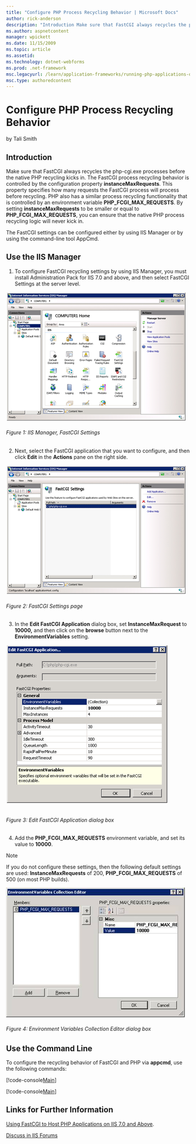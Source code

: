 ```yaml
---
title: "Configure PHP Process Recycling Behavior | Microsoft Docs"
author: rick-anderson
description: "Introduction Make sure that FastCGI always recycles the php-cgi.exe processes before the native PHP recycling kicks in. The FastCGI process recycling behavio..."
ms.author: aspnetcontent
manager: wpickett
ms.date: 11/15/2009
ms.topic: article
ms.assetid: 
ms.technology: dotnet-webforms
ms.prod: .net-framework
msc.legacyurl: /learn/application-frameworks/running-php-applications-on-iis/configure-php-process-recycling-behavior
msc.type: authoredcontent
---
```

Configure PHP Process Recycling Behavior
====================
by Tali Smith

## Introduction

Make sure that FastCGI always recycles the php-cgi.exe processes before the native PHP recycling kicks in. The FastCGI process recycling behavior is controlled by the configuration property **instanceMaxRequests**. This property specifies how many requests the FastCGI process will process before recycling. PHP also has a similar process recycling functionality that is controlled by an environment variable **PHP\_FCGI\_MAX\_REQUESTS**. By setting **instanceMaxRequests** to be smaller or equal to **PHP\_FCGI\_MAX\_REQUESTS**, you can ensure that the native PHP process recycling logic will never kick in.

The FastCGI settings can be configured either by using IIS Manager or by using the command-line tool AppCmd.

## Use the IIS Manager

1. To configure FastCGI recycling settings by using IIS Manager, you must install Administration Pack for IIS 7.0 and above, and then select FastCGI Settings at the server level.

[![](configure-php-process-recycling-behavior/_static/image6.jpg)](configure-php-process-recycling-behavior/_static/image5.jpg)

###### Figure 1: IIS Manager, FastCGI Settings

2. Next, select the FastCGI application that you want to configure, and then click **Edit** in the **Actions** pane on the right side.

[![](configure-php-process-recycling-behavior/_static/image8.jpg)](configure-php-process-recycling-behavior/_static/image7.jpg)

###### Figure 2: FastCGI Settings page

3. In the **Edit FastCGI Application** dialog box, set **InstanceMaxRequest** to **10000,** and then click on the **browse** button next to the **EnvironmentVariables** setting.

[![](configure-php-process-recycling-behavior/_static/image10.jpg)](configure-php-process-recycling-behavior/_static/image9.jpg)

###### 

###### Figure 3: Edit FastCGI Application dialog box

4. Add the **PHP\_FCGI\_MAX\_REQUESTS** environment variable, and set its value to **10000**.  
> [!NOTE]
> If you do not configure these settings, then the following default settings are used: **InstanceMaxRequests** of 200, **PHP\_FCGI\_MAX\_REQUESTS** of 500 (on most PHP builds).

[![](configure-php-process-recycling-behavior/_static/image12.jpg)](configure-php-process-recycling-behavior/_static/image11.jpg)

###### Figure 4: Environment Variables Collection Editor dialog box

## Use the Command Line

To configure the recycling behavior of FastCGI and PHP via **appcmd**, use the following commands:  

[!code-console[Main](configure-php-process-recycling-behavior/samples/sample1.cmd)]


[!code-console[Main](configure-php-process-recycling-behavior/samples/sample2.cmd)]


## Links for Further Information

[Using FastCGI to Host PHP Applications on IIS 7.0 and Above](../install-and-configure-php-applications-on-iis/using-fastcgi-to-host-php-applications-on-iis.md).
  
  
[Discuss in IIS Forums](https://forums.iis.net/1102.aspx)